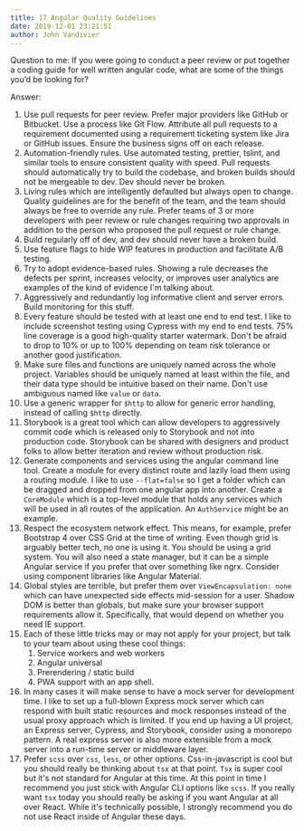 ```yaml
---
title: 17 Angular Quality Guidelines
date: 2019-12-01 23:21:51
author: John Vandivier
---
```




<!-- wp:paragraph -->
<p>Question to me: If you were going to conduct a peer review or put together a coding guide for well written angular code, what are some of the things you’d be looking for?</p>
<!-- /wp:paragraph -->

<!-- wp:paragraph -->
<p>Answer:</p>
<!-- /wp:paragraph -->

<!-- wp:list {\"ordered\":true} -->
<ol><li>Use pull requests for peer review. Prefer major providers like GitHub or Bitbucket. Use a process like Git Flow. Attribute all pull requests to a requirement documented using a requirement ticketing system like Jira or GitHub issues. Ensure the business signs off on each release.</li><li>Automation-friendly rules. Use automated testing, prettier, tslint, and similar tools to ensure consistent quality with speed. Pull requests should automatically try to build the codebase, and broken builds should not be mergeable to dev. Dev should never be broken.</li><li>Living rules which are intelligently defaulted but always open to change. Quality guidelines are for the benefit of the team, and the team should always be free to override any rule. Prefer teams of 3 or more developers with peer review or rule changes requiring two approvals in addition to the person who proposed the pull request or rule change.</li><li>Build regularly off of dev, and dev should never have a broken build.</li><li>Use feature flags to hide WIP features in production and facilitate A/B testing.</li><li>Try to adopt evidence-based rules. Showing a rule decreases the defects per sprint, increases velocity, or improves user analytics are examples of the kind of evidence I'm talking about.</li><li>Aggressively and redundantly log informative client and server errors. Build monitoring for this stuff.</li><li>Every feature should be tested with at least one end to end test. I like to include screenshot testing using Cypress with my end to end tests. 75% line coverage is a good high-quality starter watermark. Don't be afraid to drop to 10% or up to 100% depending on team risk tolerance or another good justification.</li><li>Make sure files and functions are uniquely named across the whole project. Variables should be uniquely named at least within the file, and their data type should be intuitive based on their name. Don't use ambiguous named like <code>value</code> or <code>data</code>.</li><li>Use a generic wrapper for <code>$http</code> to allow for generic error handling, instead of calling <code>$http</code> directly.</li><li>Storybook is a great tool which can allow developers to aggressively commit code which is released only to Storybook and not into production code. Storybook can be shared with designers and product folks to allow better iteration and review without production risk.</li><li>Generate components and services using the angular command line tool. Create a module for every distinct route and lazily load them using a routing module. I like to use <code>--flat=false</code> so I get a folder which can be dragged and dropped from one angular app into another. Create a <code>CoreModule</code> which is a top-level module that holds any services which will be used in all routes of the application. An <code>AuthService</code> might be an example.</li><li>Respect the ecosystem network effect. This means, for example, prefer Bootstrap 4 over CSS Grid at the time of writing. Even though grid is arguably better tech, no one is using it. You should be using a grid system. You will also need a state manager, but it can be a simple Angular service if you prefer that over something like ngrx. Consider using component libraries like Angular Material.</li><li>Global styles are terrible, but prefer them over <code>ViewEncapsulation: none</code> which can have unexpected side effects mid-session for a user. Shadow DOM is better than globals, but make sure your browser support requirements allow it. Specifically, that would depend on whether you need IE support.</li><li>Each of these little tricks may or may not apply for your project, but talk to your team about using these cool things:<ol><li>Service workers and web workers</li><li>Angular universal</li><li>Prerendering / static build</li><li>PWA support with an app shell.</li></ol></li><li>In many cases it will make sense to have a mock server for development time. I like to set up a full-blown Express mock server which can respond with built static resources and mock responses instead of the usual proxy approach which is limited. If you end up having a UI project, an Express server, Cypress, and Storybook, consider using a monorepo pattern. A real express server is also more extensible from a mock server into a run-time server or middleware layer.</li><li>Prefer <code>scss</code> over <code>css</code>, <code>less</code>, or other options. Css-in-javascript is cool but you should really be thinking about <code>tsx</code> at that point. <code>Tsx</code> is super cool but it's not standard for Angular at this time. At this point in time I recommend you just stick with Angular CLI options like <code>scss</code>. If you really want <code>tsx</code> today you should really be asking if you want Angular at all over React. While it's technically possible, I strongly recommend you do not use React inside of Angular these days.</li></ol>
<!-- /wp:list -->

<!-- wp:paragraph -->
<p></p>
<!-- /wp:paragraph -->
